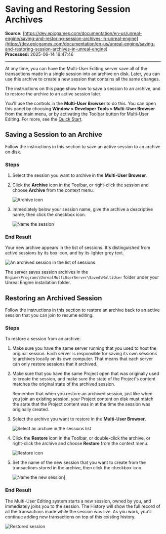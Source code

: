 # Saving and Restoring Session Archives

**Source:** [https://dev.epicgames.com/documentation/en-us/unreal-engine/saving-and-restoring-session-archives-in-unreal-engine](https://dev.epicgames.com/documentation/en-us/unreal-engine/saving-and-restoring-session-archives-in-unreal-engine)  
**Processed:** 2025-06-14 16:47:46

---

At any time, you can have the Multi-User Editing server save all of the transactions made in a single session into an archive on disk. Later, you can use this archive to create a new session that contains all the same changes.

The instructions on this page show how to save a session to an archive, and to restore the archive to an active session later.

You'll use the controls in the **Multi-User Browser** to do this. You can open this panel by choosing **Window > Developer Tools > Multi-User Browser** from the main menu, or by activating the Toolbar button for Multi-User Editing. For more, see the [Quick Start](/documentation/en-us/unreal-engine/getting-started-with-multi-user-editing-in-unreal-engine).

## Saving a Session to an Archive

Follow the instructions in this section to save an active session to an archive on disk.

### Steps

1.  Select the session you want to archive in the **Multi-User Browser**.
    
2.  Click the **Archive** icon in the Toolbar, or right-click the session and choose **Archive** from the context menu.
    
    ![Archive icon](https://d1iv7db44yhgxn.cloudfront.net/documentation/images/181ab807-77d1-4c7c-8378-3a9b61432fb1/01-archive-icon.png "Archive icon")
3.  Immediately below your session name, give the archive a descriptive name, then click the checkbox icon.
    
    ![Name the session](https://d1iv7db44yhgxn.cloudfront.net/documentation/images/819bb94e-cb6c-4e55-9788-975de13ea496/02-archive-name.png "Name the session")

### End Result

Your new archive appears in the list of sessions. It's distinguished from active sessions by its box icon, and by its lighter grey text.

![An archived session in the list of sessions](https://d1iv7db44yhgxn.cloudfront.net/documentation/images/b9a8315f-6008-4750-8baf-c22ab4376e65/03-session-list-new-archive.png "Archived session in the list of sessions")

The server saves session archives in the `Engine\Programs\UnrealMultiUserServer\Saved\MultiUser` folder under your Unreal Engine installation folder.

## Restoring an Archived Session

Follow the instructions in this section to restore an archive back to an active session that you can join to resume editing.

### Steps

To restore a session from an archive:

1.  Make sure you have the same server running that you used to host the original session. Each server is responsible for saving its own sessions to archives locally on its own computer. That means that each server can only restore sessions that it archived.
    
2.  Make sure that you have the same Project open that was originally used to create the session, and make sure the state of the Project's content matches the original state of the archived session.
    
    Remember that when you restore an archived session, just like when you join an existing session, your Project content on disk must match the state that the Project content was in at the time the session was originally created.
    
3.  Select the archive you want to restore in the **Multi-User Browser**.
    
    ![Select an archive in the sessions list](https://d1iv7db44yhgxn.cloudfront.net/documentation/images/172f973c-fef2-4ac8-9904-5fa320324949/04-select-to-restore-archive.png "Select an archive in the sessions list")
4.  Click the **Restore** icon in the Toolbar, or double-click the archive, or right-click the archive and choose **Restore** from the context menu.
    
    ![Restore icon](https://d1iv7db44yhgxn.cloudfront.net/documentation/images/9e88f720-4ccf-494e-8420-f2398d7ec2ff/05-restore-icon.png "Restore icon")
5.  Set the name of the new session that you want to create from the transactions stored in the archive, then click the checkbox icon.
    
    ![Name the new session](https://d1iv7db44yhgxn.cloudfront.net/documentation/images/35528b4b-1619-41da-81b6-549506edd6ae/06-restored-session-new-name.png "Name the new session")\]
    

### End Result

The Multi-User Editing system starts a new session, owned by you, and immediately joins you to the session. The History will show the full record of all the transactions made while the session was live. As you work, you'll continue adding new transactions on top of this existing history.

![Restored session](https://d1iv7db44yhgxn.cloudfront.net/documentation/images/199064f8-387c-4dad-a267-847968247a85/07-history-of-sessions.png "Restored session")